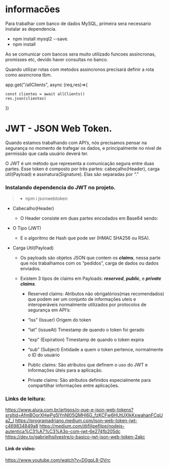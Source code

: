 # informacões

Para trabalhar com banco de dados MySQL, primeira sera necessario instalar as dependencia.

- npm install mysql2 --save.
- npm install 

Ao se comunicar com bancos sera muito utilizado funcoes assincronas, promisses etc, devido 
haver consultas no banco.

Quando utilizar rotas com metodos assincronos precisará definir a rota como assincrona tbm.

app.get("/allClients", async (req,res)=>{
    
    const clientes = await allClients()
    res.json(clientes)
})

# JWT - JSON Web Token.
Quando estamos trabalhando com API’s, nós precisamos pensar na segurança no momento de trafegar 
os dados, e principalmente no nível de permissão que cada usuário deverá ter. 

O JWT é um método que representa a comunicação segura entre duas partes. 
Esse token é composto por três partes: cabeçalho(Header), carga útil(Payload) e assinatura(Signature).
Elas são separadas por “.”

### Instalando dependencia do JWT no projeto.
> - npm i jsonwebtoken

- Cabecalho(Header) 
    - O Header consiste em duas partes encodados em Base64 sendo:

- O Tipo (JWT)
    - E o algoritmo de Hash que pode ser (HMAC SHA256 ou RSA).

- Carga Util(Payload) 
    - Os payloads são objetos JSON que contem os ***claims***, nessa parte que nós trabalhamos com os “pedidos”, carga de dados ou dados enviados. 
    - Existem 3 tipos de claims em Payloads: ***reserved***, ***public***, e ***private claims***.
    
        - Reserved claims: Atributos não obrigatórios(mas recomendados) que podem ser um conjunto de informações uteis e interoperáveis normalmente utilizados por protocolos de segurança em API’s:

        - “iss” (Issuer) Origem do token

        - “iat” (issueAt) Timestamp de quando o token foi gerado

        - “exp” (Expiration) Timestamp de quando o token expira

        - “sub” (Subject) Entidade a quem o token pertence, normalmente o ID do usuário

        - Public claims: São atributos que definem o uso do JWT e informações úteis para 
        a aplicação.

        - Private claims: São atributos definidos especialmente para compartilhar 
        informações entre aplicações.

### Links de leitura:
https://www.alura.com.br/artigos/o-que-e-json-web-tokens?srsltid=AfmBOorXHwPg5lYnNl05QMHl6G_fzKCFw6HUtUXIkKxwahanFCqUaZ_I
https://programadriano.medium.com/json-web-token-jwt-c469834849a8
https://medium.com/@filipefilpe/nodejs-autentica%C3%A7%C3%A3o-com-jwt-6e274fb205dc
https://dev.to/gabrielhsilvestre/o-basico-jwt-json-web-token-2akc

#### Link de video:
https://www.youtube.com/watch?v=D0gpL8-DVrc
